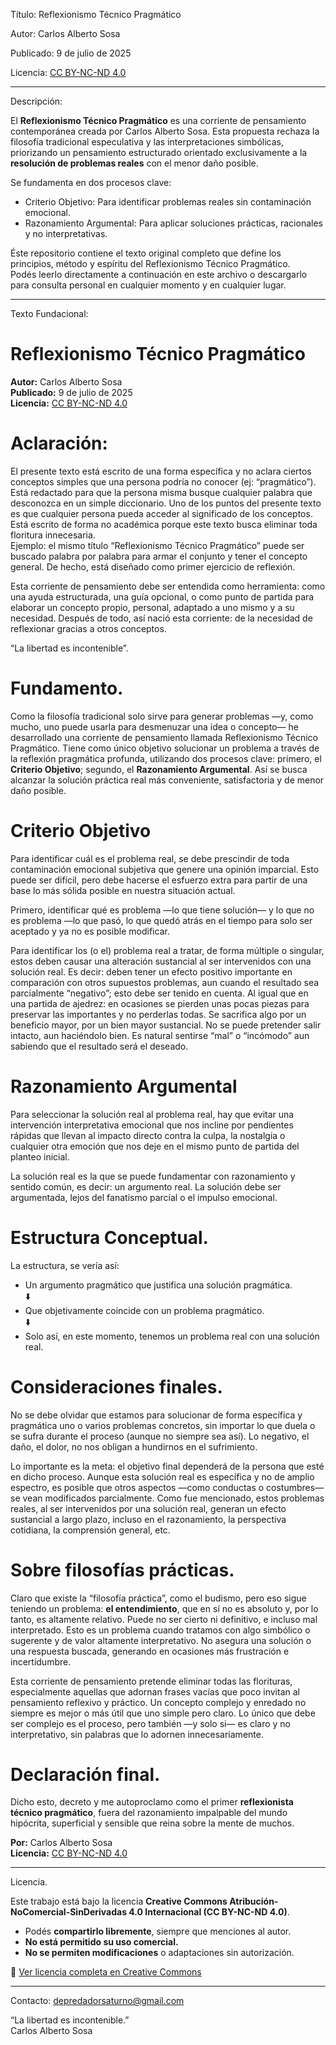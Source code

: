 
Título: Reflexionismo Técnico Pragmático

Autor: Carlos Alberto Sosa

Publicado: 9 de julio de 2025

Licencia: [CC BY-NC-ND 4.0](https://creativecommons.org/licenses/by-nc-nd/4.0/deed.es)


------


Descripción:

El **Reflexionismo Técnico Pragmático** es una corriente de pensamiento contemporánea creada por Carlos Alberto Sosa. Esta propuesta rechaza la filosofía tradicional especulativa y las interpretaciones simbólicas, priorizando un pensamiento estructurado orientado exclusivamente a la **resolución de problemas reales** con el menor daño posible.

Se fundamenta en dos procesos clave:
* Criterio Objetivo: Para identificar problemas reales sin contaminación emocional.
* Razonamiento Argumental: Para aplicar soluciones prácticas, racionales y no interpretativas.

Éste repositorio contiene el texto original completo que define los principios, método y espíritu del Reflexionismo Técnico Pragmático.  
Podés leerlo directamente a continuación en este archivo o descargarlo para consulta personal en cualquier momento y en cualquier lugar.


-----


Texto Fundacional:

# Reflexionismo Técnico Pragmático #

**Autor:** Carlos Alberto Sosa  
**Publicado:** 9 de julio de 2025  
**Licencia:** [CC BY-NC-ND 4.0](https://creativecommons.org/licenses/by-nc-nd/4.0/deed.es)


# Aclaración:
El presente texto está escrito de una forma específica y no aclara ciertos conceptos simples que una persona podría no conocer (ej: “pragmático”). Está redactado para que la persona misma busque cualquier palabra que desconozca en un simple diccionario. Uno de los puntos del presente texto es que cualquier persona pueda acceder al significado de los conceptos. Está escrito de forma no académica porque este texto busca eliminar toda floritura innecesaria.  
Ejemplo: el mismo título “Reflexionismo Técnico Pragmático” puede ser buscado palabra por palabra para armar el conjunto y tener el concepto general. De hecho, está diseñado como primer ejercicio de reflexión.

Esta corriente de pensamiento debe ser entendida como herramienta: como una ayuda estructurada, una guía opcional, o como punto de partida para elaborar un concepto propio, personal, adaptado a uno mismo y a su necesidad. Después de todo, así nació esta corriente: de la necesidad de reflexionar gracias a otros conceptos. 

“La libertad es incontenible”.

# Fundamento.
Como la filosofía tradicional solo sirve para generar problemas —y, como mucho, uno puede usarla para desmenuzar una idea o concepto— he desarrollado una corriente de pensamiento llamada Reflexionismo Técnico Pragmático. Tiene como único objetivo solucionar un problema a través de la reflexión pragmática profunda, utilizando dos procesos clave: primero, el **Criterio Objetivo**; segundo, el **Razonamiento Argumental**. Así se busca alcanzar la solución práctica real más conveniente, satisfactoria y de menor daño posible.

# Criterio Objetivo #
Para identificar cuál es el problema real, se debe prescindir de toda contaminación emocional subjetiva que genere una opinión imparcial. Esto puede ser difícil, pero debe hacerse el esfuerzo extra para partir de una base lo más sólida posible en nuestra situación actual.

Primero, identificar qué es problema —lo que tiene solución— y lo que no es problema —lo que pasó, lo que quedó atrás en el tiempo para solo ser aceptado y ya no es posible modificar.

Para identificar los (o el) problema real a tratar, de forma múltiple o singular, estos deben causar una alteración sustancial al ser intervenidos con una solución real. Es decir: deben tener un efecto positivo importante en comparación con otros supuestos problemas, aun cuando el resultado sea parcialmente “negativo”; esto debe ser tenido en cuenta. Al igual que en una partida de ajedrez: en ocasiones se pierden unas pocas piezas para preservar las importantes y no perderlas todas. Se sacrifica algo por un beneficio mayor, por un bien mayor sustancial. No se puede pretender salir intacto, aun haciéndolo bien. Es natural sentirse “mal” o “incómodo” aun sabiendo que el resultado será el deseado.

# Razonamiento Argumental #
Para seleccionar la solución real al problema real, hay que evitar una intervención interpretativa emocional que nos incline por pendientes rápidas que llevan al impacto directo contra la culpa, la nostalgia o cualquier otra emoción que nos deje en el mismo punto de partida del planteo inicial.

La solución real es la que se puede fundamentar con razonamiento y sentido común, es decir: un argumento real. La solución debe ser argumentada, lejos del fanatismo parcial o el impulso emocional.

# Estructura Conceptual.
La estructura, se vería así:

- Un argumento pragmático que justifica una solución pragmática.  
⬇️  
- Que objetivamente coincide con un problema pragmático.  
⬇️  
- Solo así, en este momento, tenemos un problema real con una solución real.


# Consideraciones finales.
No se debe olvidar que estamos para solucionar de forma específica y pragmática uno o varios problemas concretos, sin importar lo que duela o se sufra durante el proceso (aunque no siempre sea así). Lo negativo, el daño, el dolor, no nos obligan a hundirnos en el sufrimiento.

Lo importante es la meta: el objetivo final dependerá de la persona que esté en dicho proceso. Aunque esta solución real es específica y no de amplio espectro, es posible que otros aspectos —como conductas o costumbres— se vean modificados parcialmente. Como fue mencionado, estos problemas reales, al ser intervenidos por una solución real, generan un efecto sustancial a largo plazo, incluso en el razonamiento, la perspectiva cotidiana, la comprensión general, etc.

# Sobre filosofías prácticas.
Claro que existe la “filosofía práctica”, como el budismo, pero eso sigue teniendo un problema: **el entendimiento**, que en sí no es absoluto y, por lo tanto, es altamente relativo. Puede no ser cierto ni definitivo, e incluso mal interpretado. Esto es un problema cuando tratamos con algo simbólico o sugerente y de valor altamente interpretativo. No asegura una solución o una respuesta buscada, generando en ocasiones más frustración e incertidumbre.

Esta corriente de pensamiento pretende eliminar todas las florituras, especialmente aquellas que adornan frases vacías que poco invitan al pensamiento reflexivo y práctico. Un concepto complejo y enredado no siempre es mejor o más útil que uno simple pero claro. Lo único que debe ser complejo es el proceso, pero también —y solo si— es claro y no interpretativo, sin palabras que lo adornen innecesariamente.

# Declaración final.
Dicho esto, decreto y me autoproclamo como el primer **reflexionista técnico pragmático**, fuera del razonamiento impalpable del mundo hipócrita, superficial y sensible que reina sobre la mente de muchos.


**Por:** Carlos Alberto Sosa  
**Licencia:** [CC BY-NC-ND 4.0](https://creativecommons.org/licenses/by-nc-nd/4.0/deed.es)


-----


Licencia.

Este trabajo está bajo la licencia **Creative Commons Atribución-NoComercial-SinDerivadas 4.0 Internacional (CC BY-NC-ND 4.0)**.

- Podés **compartirlo libremente**, siempre que menciones al autor.
- **No está permitido su uso comercial.**
- **No se permiten modificaciones** o adaptaciones sin autorización.

🔗 [Ver licencia completa en Creative Commons](https://creativecommons.org/licenses/by-nc-nd/4.0/deed.es)

-----

Contacto:
depredadorsaturno@gmail.com


“La libertad es incontenible.”  
Carlos Alberto Sosa
